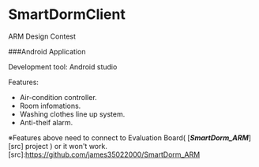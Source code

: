 # SmartDormClient
ARM Design Contest

###Android Application  

Development tool: Android studio  
  
Features:   
  * Air-condition controller.  
  * Room infomations.  
  * Washing clothes line up system.  
  * Anti-theif alarm.  
    
※Features above need to connect to Evaluation Board( [***SmartDorm_ARM***][src] project ) or it won't work.
[src]:https://github.com/james35022000/SmartDorm_ARM

